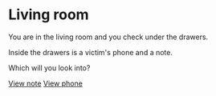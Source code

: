 # Living room

You are in the living room and you check under the drawers.

Inside the drawers is a victim's phone and a note.

Which will you look into?               

[View note](note.md)
[View phone](phone.md)
